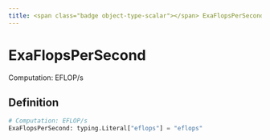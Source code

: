 ```yaml
---
title: <span class="badge object-type-scalar"></span> ExaFlopsPerSecond
---
```

# <span class="badge object-type-scalar"></span> ExaFlopsPerSecond

Computation: EFLOP/s

## Definition

```python
# Computation: EFLOP/s
ExaFlopsPerSecond: typing.Literal["eflops"] = "eflops"
```
